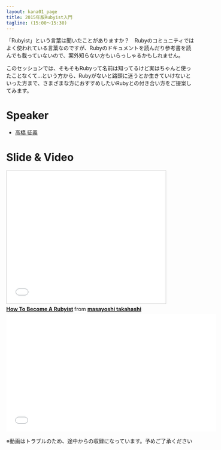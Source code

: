 ```yaml
---
layout: kana01_page
title: 2015年版Rubyist入門
tagline: (15:00〜15:30)
---
```


「Rubyist」という言葉は聞いたことがありますか？　Rubyのコミュニティではよく使われている言葉なのですが、Rubyのドキュメントを読んだり参考書を読んでも載っていないので、案外知らない方もいらっしゃるかもしれません。

このセッションでは、そもそもRubyって名前は知ってるけど実はちゃんと使ったことなくて…という方から、Rubyがないと路頭に迷うとか生きていけないといった方まで、さまざまな方におすすめしたいRubyとの付き合い方をご提案してみます。

# Speaker
- [高橋 征義](/kana01/profiles.html#takahashim)

# Slide & Video

<iframe src="//www.slideshare.net/slideshow/embed_code/43607376" width="425" height="355" frameborder="0" marginwidth="0" marginheight="0" scrolling="no" style="border:1px solid #CCC; border-width:1px; margin-bottom:5px; max-width: 100%;" allowfullscreen> </iframe> <div style="margin-bottom:5px"> <strong> <a href="//www.slideshare.net/takahashim/how-to-become-a-rubyist" title="How To Become A Rubyist" target="_blank">How To Become A Rubyist</a> </strong> from <strong><a href="//www.slideshare.net/takahashim" target="_blank">masayoshi takahashi</a></strong> </div>

<iframe width="560" height="315" src="//www.youtube.com/embed/Tad-tYRQlow?list=PLFhrObr2eydttZ1vfU1IrkSJZIhYcJ6TA" frameborder="0" allowfullscreen></iframe>

※動画はトラブルのため、途中からの収録になっています。予めご了承ください